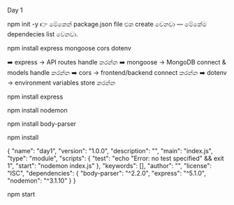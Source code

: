 Day 1

npm init -y
👉 මේකෙන් package.json file එක create වෙනවා — මේකේම dependecies list වෙනවා.


npm install express mongoose cors dotenv


➡️ express → API routes handle කරන්න
➡️ mongoose → MongoDB connect & models handle කරන්න
➡️ cors → frontend/backend connect කරන්න
➡️ dotenv → environment variables store කරන්න

npm install express

npm install nodemon

npm install body-parser

npm install

{
  "name": "day1",
  "version": "1.0.0",
  "description": "",
  "main": "index.js",
  "type": "module",
  "scripts": {
    "test": "echo \"Error: no test specified\" && exit 1",
    "start": "nodemon index.js"
  },
  "keywords": [],
  "author": "",
  "license": "ISC",
  "dependencies": {
    "body-parser": "^2.2.0",
    "express": "^5.1.0",
    "nodemon": "^3.1.10"
  }
}

npm start